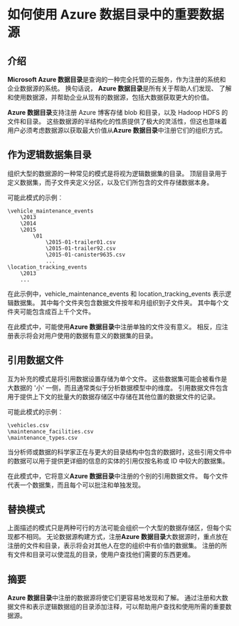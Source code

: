 <properties
   pageTitle="如何使用大数据数据源 |Microsoft Azure"
   description="如何文章突出显示与大数据的数据源，包括 Azure Blob 存储、 Azure 数据湖和 Hadoop HDFS 使用 Azure 数据目录的模式。"
   services="data-catalog"
   documentationCenter=""
   authors="steelanddata"
   manager="NA"
   editor=""
   tags=""/>
<tags
   ms.service="data-catalog"
   ms.devlang="NA"
   ms.topic="article"
   ms.tgt_pltfrm="NA"
   ms.workload="data-catalog"
   ms.date="10/04/2016"
   ms.author="maroche"/>


# <a name="how-to-work-with-big-data-sources-in-azure-data-catalog"></a>如何使用 Azure 数据目录中的重要数据源

## <a name="introduction"></a>介绍
**Microsoft Azure 数据目录**是查询的一种完全托管的云服务，作为注册的系统和企业数据源的系统。 换句话说， **Azure 数据目录**是所有关于帮助人们发现、 了解和使用数据源，并帮助企业从现有的数据源，包括大数据获取更大的价值。

**Azure 数据目录**支持注册 Azure 博客存储 blob 和目录，以及 Hadoop HDFS 的文件和目录。 这些数据源的半结构化的性质提供了极大的灵活性，但这也意味着用户必须考虑数据源以获取最大价值从**Azure 数据目录**中注册它们的组织方式。

## <a name="directories-as-logical-data-sets"></a>作为逻辑数据集目录

组织大型的数据源的一种常见的模式是将视为逻辑数据集的目录。 顶层目录用于定义数据集，而子文件夹定义分区，以及它们所包含的文件存储数据本身。

可能此模式的示例︰

    \vehicle_maintenance_events
        \2013
        \2014
        \2015
            \01
                \2015-01-trailer01.csv
                \2015-01-trailer92.csv
                \2015-01-canister9635.csv
                ...
    \location_tracking_events
        \2013
        ...

在此示例中，vehicle_maintenance_events 和 location_tracking_events 表示逻辑数据集。 其中每个文件夹包含数据文件按年和月组织到子文件夹。 其中每个文件夹可能包含成百上千个文件。

在此模式中，可能使用**Azure 数据目录**中注册单独的文件没有意义。 相反，应注册表示将会对用户使用的数据有意义的数据集的目录。

## <a name="reference-data-files"></a>引用数据文件

互为补充的模式是将引用数据设置存储为单个文件。 这些数据集可能会被看作是大数据的 '小' 一侧，而且通常类似于分析数据模型中的维度。 引用数据文件包含用于提供上下文的批量大的数据存储区中存储在其他位置的数据文件的记录。

可能此模式的示例︰

    \vehicles.csv
    \maintenance_facilities.csv
    \maintenance_types.csv

当分析师或数据的科学家正在与更大的目录结构中包含的数据时，这些引用文件中的数据可以用于提供更详细的信息的实体的引用仅按名称或 ID 中较大的数据集。

在此模式中，它将意义**Azure 数据目录**中注册的个别的引用数据文件。 每个文件代表一个数据集，而且每个可以批注和单独发现。

## <a name="alternate-patterns"></a>替换模式

上面描述的模式只是两种可行的方法可能会组织一个大型的数据存储区，但每个实现都不相同。 无论数据源构建方式，注册**Azure 数据目录**大数据源时，重点放在注册的文件和目录，表示将会对其他人在您的组织中有价值的数据集。 注册的所有文件和目录可以使混乱的目录，使用户查找他们需要的东西更难。

## <a name="summary"></a>摘要
**Azure 数据目录**中注册的数据源将使它们更容易地发现和了解。 通过注册和大数据文件和表示逻辑数据组的目录添加注释，可以帮助用户查找和使用所需的重要数据源。
